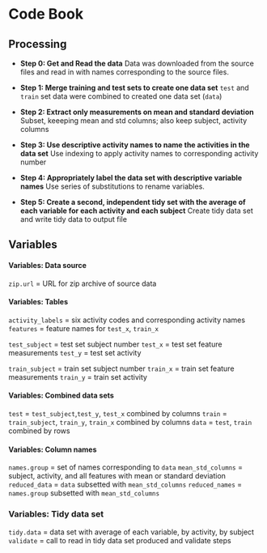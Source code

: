 # Code Book

## Processing

* **Step 0: Get and Read the data**
Data was downloaded from the source files and read in with names corresponding to the source files. 

* **Step 1: Merge training and test sets to create one data set**
 `test` and `train` set data were combined to created one data set (`data`)

* **Step 2: Extract only measurements on mean and standard deviation**
Subset, keeeping mean and std columns; also keep subject, activity columns 

* **Step 3: Use descriptive activity names to name the activities in the data set**
Use indexing to apply activity names to corresponding activity number

* **Step 4: Appropriately label the data set with descriptive variable names**
Use series of substitutions to rename variables.

* **Step 5:  Create a second, independent tidy set with the average of each variable for each activity and each subject**
Create tidy data set and write tidy data to output file

## Variables
#### Variables: Data source
`zip.url`  = URL for zip archive of source data


#### Variables: Tables
`activity_labels` = six activity codes and corresponding activity names
`features` = feature names for `test_x`, `train_x`

`test_subject` = test set subject number
`test_x` = test set feature measurements
`test_y` = test set activity

`train_subject` = train set subject number
`train_x` = train set feature measurements
`train_y` = train set activity

#### Variables: Combined data sets
`test` = `test_subject`,`test_y`, `test_x` combined by columns
`train` = `train_subject`, `train_y`, `train_x` combined by columns
`data` = `test`, `train` combined by rows

#### Variables: Column names
`names.group` = set of names corresponding to `data`
`mean_std_columns` = subject, activity, and all features with mean or standard deviation
`reduced_data` = `data` subsetted with `mean_std_columns`
`reduced_names` = `names.group` subsetted with `mean_std_columns`

### Variables: Tidy data set
`tidy.data` = data set with average of each variable, by activity, by subject
`validate` = call to read in tidy data set produced and validate steps
